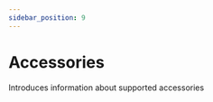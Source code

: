 ```yaml
---
sidebar_position: 9
---
```


# Accessories

Introduces information about supported accessories

<!-- <DocCardList /> -->
